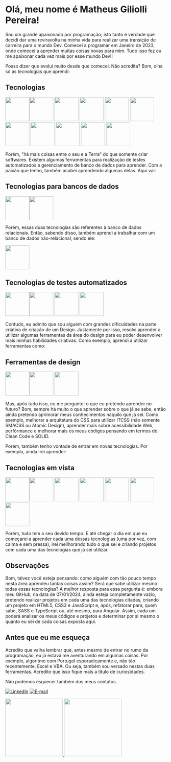 # Olá, meu nome é Matheus Giliolli Pereira!

Sou um grande apaixonado por programação; isto tanto é verdade que decidi dar uma reviravolta na minha vida para realizar uma transição de carreira para o mundo Dev.
Comecei a programar em Janeiro de 2023, onde comecei a aprender muitas coisas novas para mim. Tudo isso fez eu me apaixonar cada vez mais por esse mundo Dev!!

Posso dizer que evolui muito desde que comecei. Não acredita? Bom, olha só as tecnologias que aprendi:

## Tecnologias

<img width="75px" src="https://cdn.jsdelivr.net/gh/devicons/devicon/icons/html5/html5-original.svg" /><img width="75px" src="https://cdn.jsdelivr.net/gh/devicons/devicon/icons/css3/css3-original.svg" />
<img width="75px" src="https://cdn.jsdelivr.net/gh/devicons/devicon/icons/javascript/javascript-original.svg" />
<img width="75px" src="https://cdn.jsdelivr.net/gh/devicons/devicon/icons/jquery/jquery-plain-wordmark.svg" />
<img width="75px" src="https://cdn.jsdelivr.net/gh/devicons/devicon/icons/nodejs/nodejs-original.svg" />
<img width="75px" src="https://cdn.jsdelivr.net/gh/devicons/devicon/icons/sass/sass-original.svg" />
<img width="75px" src="https://cdn.jsdelivr.net/gh/devicons/devicon/icons/typescript/typescript-original.svg" />
<img width="75px" src="https://cdn.jsdelivr.net/gh/devicons/devicon/icons/angularjs/angularjs-original.svg" />
<img width="75px" src="https://cdn.jsdelivr.net/gh/devicons/devicon/icons/python/python-original.svg" />
<img width="75px" src="https://cdn.jsdelivr.net/gh/devicons/devicon/icons/git/git-original.svg" />
<img width="75px" src="https://cdn.jsdelivr.net/gh/devicons/devicon/icons/linux/linux-original.svg" />
          
Porém, "há mais coisas entre o seu e a Terra" do que somente criar softwares. Existem algumas ferramentas para realização de testes automatizados e gerenciamento de banco de dados para aprender.
Com a paixão que tenho, também acabei aprendendo algumas delas. Aqui vai:

## Tecnologias para bancos de dados

<img width="75px" src="https://cdn.jsdelivr.net/gh/devicons/devicon/icons/mysql/mysql-original-wordmark.svg" /><img width="75px" src="https://cdn.jsdelivr.net/gh/devicons/devicon/icons/sqlite/sqlite-original.svg" />
          

Porém, essas duas tecnologias são referentes à banco de dados relacionais. Então, sabendo disso, também aprendi a trabalhar com um banco de dados não-relacional, sendo ele:

<img width="75px" src="https://cdn.jsdelivr.net/gh/devicons/devicon/icons/mongodb/mongodb-original-wordmark.svg" />
          
## Tecnologias de testes automatizados

<img width="75px" src="https://cdn.jsdelivr.net/gh/devicons/devicon/icons/jest/jest-plain.svg" /><img width="75px" src="https://cdn.jsdelivr.net/gh/devicons/devicon/icons/jasmine/jasmine-plain.svg" />
<img width="75px" src="https://cdn.jsdelivr.net/gh/devicons/devicon/icons/cucumber/cucumber-plain.svg" />
<img width="75px" src="https://cdn.jsdelivr.net/gh/devicons/devicon/icons/selenium/selenium-original.svg" />

Contudo, eu admito que sou alguém com grandes dificuldades na parte criativa de criação de um Design. Justamente por isso, resolvi aprender a utilizar algumas ferramentas da área do design
para eu poder desenvolver mais minhas habilidades criativas. Como exemplo, aprendi a utilizar ferramentas como:

## Ferramentas de design

<img width="75px" src="https://cdn.jsdelivr.net/gh/devicons/devicon/icons/figma/figma-original.svg" /><img width="75px" src="https://cdn.jsdelivr.net/gh/devicons/devicon/icons/canva/canva-original.svg" />
<img width="75px" src="https://cdn.jsdelivr.net/gh/devicons/devicon/icons/gimp/gimp-original-wordmark.svg" />
                 
Mas, após tudo isso, eu me pergunto: o que eu pretendo aprender no futuro? Bom, sempre há muito o que aprender sobre o que já se sabe, então ainda pretendo aprimorar meus conhecimentos
naquilo que já sei. Como exemplo, melhorar a arquitetura do CSS para utilizar ITCSS (não somente SMACSS ou Atomic Design), aprender mais sobre acessibilidade Web, perfórmance
e melhorar mais os meus códigos pensando em termos de Clean Code e SOLID.

Porém, também tenho vontade de entrar em novas tecnologias. Por exemplo, ainda irei aprender:

## Tecnologias em vista

<img width="75px" src="https://cdn.jsdelivr.net/gh/devicons/devicon/icons/php/php-original.svg" /><img width="75px" src="https://cdn.jsdelivr.net/gh/devicons/devicon/icons/react/react-original.svg" />
<img width="75px" src="https://cdn.jsdelivr.net/gh/devicons/devicon/icons/vuejs/vuejs-original.svg" />
<img width="75px" src="https://cdn.jsdelivr.net/gh/devicons/devicon/icons/threejs/threejs-original-wordmark.svg" />
<img width="75px" src="https://cdn.jsdelivr.net/gh/devicons/devicon/icons/java/java-original.svg" />
<img width="75px" src="https://cdn.jsdelivr.net/gh/devicons/devicon/icons/nestjs/nestjs-plain.svg" />
<img width="75px" src="https://cdn.jsdelivr.net/gh/devicons/devicon/icons/nextjs/nextjs-original.svg" />
          

Porém, tudo tem o seu devido tempo. E até chegar o dia em que eu começarei a aprender cada uma dessas tecnologias (uma por vez, com calma e sem pressa), irei
mellhorando tudo o que sei e criando projetos com cada uma das tecnologias que já sei utilizar.

## Observações

Bom, talvez você esteja pensando: como alguém com tão pouco tempo nesta área aprendeu tantas coisas assim? Será que sabe utilizar mesmo todas essas tecnologias?
A melhor resposta para essa pergunta é: embora meu GitHub, na data de 07/01/2024, ainda esteja completamente vazio, pretendo realizar projetos em cada uma das tecnologias citadas,
criando um projeto em HTML5, CSS3 e JavaScript e, após, refatorar para, quem sabe, SASS e TypeScript ou, até mesmo, para Angular.
Assim, cada um poderá analisar os meus códigos e projetos e determinar por si mesmo o quanto eu sei de cada coisas exposta aqui.

## Antes que eu me esqueça

Acredito que valha lembrar que, antes mesmo de entrar no rumo da programação, eu já estava me aventurando em algumas coisas. Por exemplo, algoritmo com Portugol esporadicamente e,
não tão recentemente, Excel e VBA. Ou seja, também sou versado nestas duas ferramentas. Acredito que isso fique mais a título de curiosidades.

Não podemos esquecer também dos meus contatos.

[![LinkedIn](https://img.shields.io/badge/LinkedIn-0077B5?style=for-the-badge&logo=linkedin&logoColor=white)](https://www.linkedin.com/in/matheuspereiradevfront/)
[![E-mail](https://img.shields.io/badge/-Email-000?style=for-the-badge&logo=microsoft-outlook&logoColor=007BFF)](mailto:matheusg.pereira89@outlook.com)
          
          

<div>
  <a href="https://github.com/seu-usuário-aqui">
  <img loading="lazy" height="180em" src="https://github-readme-stats.vercel.app/api/top-langs/?username=MatGPereira&layout=compact&langs_count=7&theme=dracula"/>
  <img loading="lazy" height="180em" src="https://github-readme-stats.vercel.app/api?username=MatGPereira&show_icons=true&theme=dracula&include_all_commits=true&count_private=true"/>
</div>
